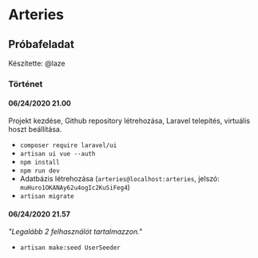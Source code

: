 # Arteries
## Próbafeladat

Készítette: @laze

### Történet
#### 06/24/2020 21.00
Projekt kezdése, Github repository létrehozása, Laravel telepítés, virtuális hoszt beállítása.
* `composer require laravel/ui`
* `artisan ui vue --auth`
* `npm install`
* `npm run dev`
* Adatbázis létrehozása (`arteries@localhost:arteries`, jelszó: `muHuro1OKANAy62u4ogIc2KuSiFeg4`)
* `artisan migrate`

#### 06/24/2020 21.57
_"Legalább 2 felhasználót tartalmazzon."_
* `artisan make:seed UserSeeder`